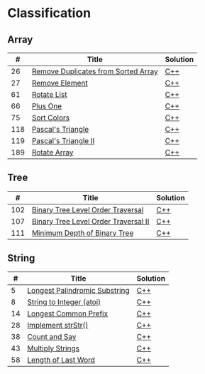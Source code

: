 # Classification

## Array
| # | Title | Solution |
|---|-------|----------|
|26 |[Remove Duplicates from Sorted Array](https://leetcode.com/problems/remove-duplicates-from-sorted-array/)|[C++](https://github.com/BobyZhang/LeetCode/blob/master/LeetCodeSolution/%2326Remove_Duplicates_from_Sorted_Array.cpp)|
|27 |[Remove Element](https://leetcode.com/problems/remove-element/) |[C++](https://github.com/BobyZhang/LeetCode/blob/master/LeetCodeSolution/%2327Remove_Element.cpp)|
|61 |[Rotate List](https://leetcode.com/problems/rotate-list/) |[C++](https://github.com/BobyZhang/LeetCode/blob/master/LeetCodeSolution/%23Rotate_List.cpp) |
|66 |[Plus One](https://leetcode.com/problems/plus-one/) |[C++](https://github.com/BobyZhang/LeetCode/blob/master/LeetCodeSolution/%2366Plus_One.cpp)|
|75 |[Sort Colors](https://leetcode.com/problems/sort-colors/) |[C++](https://github.com/BobyZhang/LeetCode/blob/master/LeetCodeSolution/%2375Sort_Colors.cpp.cpp)|
|118|[Pascal's Triangle](https://leetcode.com/problems/pascals-triangle/)|[C++](https://github.com/BobyZhang/LeetCode/blob/master/LeetCodeSolution/%23118Pascals_Triangle.cpp)|
|119|[Pascal's Triangle II](https://leetcode.com/problems/pascals-triangle-ii/) |[C++](https://github.com/BobyZhang/LeetCode/blob/master/LeetCodeSolution/%23119Pascals_Triangle_II.cpp)|
|189|[Rotate Array](https://leetcode.com/problems/rotate-array/) |[C++](https://github.com/BobyZhang/LeetCode/blob/master/LeetCodeSolution/%23189Rotate_Array.cpp)|


## Tree
| # | Title | Solution |
|---|-------|----------|
|102|[Binary Tree Level Order Traversal](https://leetcode.com/problems/binary-tree-level-order-traversal/) |[C++](https://github.com/BobyZhang/LeetCode/blob/master/LeetCodeSolution/%23102Binary_Tree_Level_Order_Traversal.cpp)|
|107|[Binary Tree Level Order Traversal II](https://leetcode.com/problems/binary-tree-level-order-traversal-ii/) |[C++](https://github.com/BobyZhang/LeetCode/blob/master/LeetCodeSolution/%23107Binary_Tree_Level_Order_Traversal_II.cpp)|
|111|[Minimum Depth of Binary Tree](https://leetcode.com/problems/minimum-depth-of-binary-tree/) |[C++](https://github.com/BobyZhang/LeetCode/blob/master/LeetCodeSolution/%23111Minimum_Depth_of_Binary_Tree.cpp)|

## String
| # | Title | Solution |
|---|-------|----------|
|5|[Longest Palindromic Substring](https://leetcode.com/problems/longest-palindromic-substring/) |[C++](https://github.com/BobyZhang/LeetCode/blob/master/LeetCodeSolution/%235Longest_Palindromic_Substring.cpp)|
|8|[String to Integer (atoi)](https://leetcode.com/problems/string-to-integer-atoi/) |[C++](https://github.com/BobyZhang/LeetCode/blob/master/LeetCodeSolution/%238String_to_Integer_(atoi).cpp)|
|14|[Longest Common Prefix](https://leetcode.com/problems/longest-common-prefix/) |[C++](https://github.com/BobyZhang/LeetCode/blob/master/LeetCodeSolution/%238String_to_Integer_(atoi).cpp)|
|28|[Implement strStr()](https://leetcode.com/problems/implement-strstr/) |[C++](https://github.com/BobyZhang/LeetCode/blob/master/LeetCodeSolution/%2328Implement_strStr().cpp)|
|38|[Count and Say](https://leetcode.com/problems/count-and-say/) |[C++](https://github.com/BobyZhang/LeetCode/blob/master/LeetCodeSolution/%2338Count_and_Say.cpp)|
|43|[Multiply Strings](https://leetcode.com/problems/multiply-strings/) |[C++](https://github.com/BobyZhang/LeetCode/blob/master/LeetCodeSolution/%2343Multiply_Strings.cpp)|
|58|[Length of Last Word](https://leetcode.com/problems/length-of-last-word/) |[C++](https://github.com/BobyZhang/LeetCode/blob/master/LeetCodeSolution/%2358Length_of_Last_Word.cpp)|